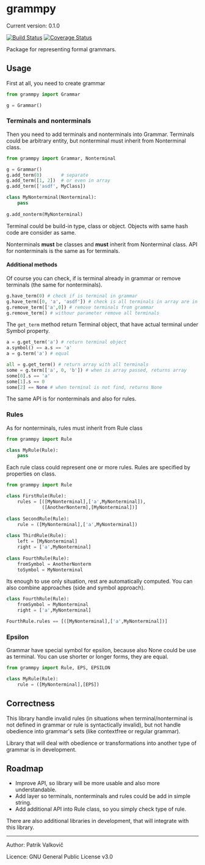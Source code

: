 # grammpy

Current version: 0.1.0

[![Build Status](https://travis-ci.org/PatrikValkovic/grammpy.svg?branch=dev)](https://travis-ci.org/PatrikValkovic/grammpy)
[![Coverage Status](https://coveralls.io/repos/github/PatrikValkovic/grammpy/badge.svg?branch=dev)](https://coveralls.io/github/PatrikValkovic/grammpy?branch=dev)

Package for representing formal grammars.

## Usage

First at all, you need to create grammar

```python
from grammpy import Grammar

g = Grammar()
```

### Terminals and nonterminals

Then you need to add terminals and nonterminals into Grammar. 
Terminals could be arbitrary entity, but nonterminal must inherit from Nonterminal class.

```python
from grammpy import Grammar, Nonterminal

g = Grammar()
g.add_term(0)       # separate
g.add_term([1, 2])  # or even in array
g.add_term(['asdf', MyClass])

class MyNonterminal(Nonterminal):
    pass
    
g.add_nonterm(MyNonterminal)
```

Terminal could be build-in type, class or object. Objects with same hash code are consider as same.

Nonterminals **must** be classes and **must** inherit from Nonterminal class. 
API for nonterminals is the same as for terminals.

#### Additional methods

Of course you can check, if is terminal already in grammar or remove terminals
(the same for nonterminals).

```python
g.have_term(0) # check if is terminal in grammar
g.have_term([0, 'a', 'asdf']) # check is all terminals in array are in grammar
g.remove_term(['a',0]) # remove terminals from grammar
g.remove_term() # withour parameter remove all terminals
```

The `get_term` method return Terminal object, that have actual terminal under Symbol property.

```python
a = g.get_term('a') # return terminal object
a.symbol() == a.s == 'a'
a = g.term('a') # equal

all = g.get_term() # return array with all terminals
some = g.term(['a', 0, 'b']) # when is array passed, returns array
some[0].s == 'a'
some[1].s == 0
some[2] == None # when terminal is not find, returns None
```

The same API is for nonterminals and also for rules.

### Rules

As for nonterminals, rules must inherit from Rule class

```python
from grammpy import Rule

class MyRule(Rule):
    pass
```

Each rule class could represent one or more rules. 
Rules are specified by properties on class.



```python
from grammpy import Rule

class FirstRule(Rule):
    rules = [([MyNonterminal],['a',MyNonterminal]),
             ([AnotherNonterm],[MyNonterminal])]
    
class SecondRule(Rule):
    rule = ([MyNonterminal],['a',MyNonterminal])
    
class ThirdRule(Rule):
    left = [MyNonterminal]
    right = ['a',MyNonterminal]
    
class FourthRule(Rule):
    fromSymbol = AnotherNonterm
    toSymbol = MyNonterminal
```

Its enough to use only situation, rest are automatically computed.
You can also combine approaches (side and symbol approach).

```python
class FourthRule(Rule):
    fromSymbol = MyNonterminal
    right = ['a',MyNonterminal]

FourthRule.rules == [([MyNonterminal],['a',MyNonterminal])]
``` 

### Epsilon

Grammar have special symbol for epsilon, because also None could be use as terminal.
You can use shorter or longer forms, they are equal.

```python
from grammpy import Rule, EPS, EPSILON

class MyRule(Rule):
    rule = ([MyNonterminal],[EPS])
```

## Correctness

This library handle invalid rules 
(in situations when terminal/nonterminal is not defined in grammar or rule is syntactically invalid),
but not handle obedience into grammar's sets (like contextfree or regular grammar).

Library that will deal with obedience or transformations into another type of grammar is in development.

## Roadmap

- Improve API, so library will be more usable and also more understandable.
- Add layer so terminals, nonterminals and rules could be add in simple string.
- Add additional API into Rule class, so you simply check type of rule.

There are also additional libraries in development, that will integrate with this library.

-----

Author: Patrik Valkovič

Licence: GNU General Public License v3.0
